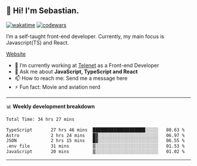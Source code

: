 ## 👋 Hi! I'm Sebastian.

[![wakatime](https://wakatime.com/badge/user/df0036c6-328a-4a39-be9b-e49417ed22a1.svg)](https://wakatime.com/@df0036c6-328a-4a39-be9b-e49417ed22a1)
[![codewars](https://www.codewars.com/users/sebavuye/badges/small)](https://www.codewars.com/users/sebavuye)

I’m a self-taught front-end developer. Currently, my main focus is Javascript(TS) and React.

[Website](https://sebastianvuye.be)

- 🔭 I’m currently working at [Telenet](https://telenet.be/) as a Front-end Developer
- 💬 Ask me about **JavaScript, TypeScript and React**
- 📫 How to reach me: Send me a message here
- ⚡ Fun fact: Movie and aviation nerd

-------

📊 **Weekly development breakdown**

<!--START_SECTION:waka-->

```txt
Total Time: 34 hrs 27 mins

TypeScript       27 hrs 46 mins  ████████████████████░░░░░   80.63 %
Astro            2 hrs 24 mins   █▓░░░░░░░░░░░░░░░░░░░░░░░   06.97 %
JSON             2 hrs 15 mins   █▓░░░░░░░░░░░░░░░░░░░░░░░   06.55 %
.env file        31 mins         ▒░░░░░░░░░░░░░░░░░░░░░░░░   01.53 %
JavaScript       20 mins         ▒░░░░░░░░░░░░░░░░░░░░░░░░   01.02 %
```

<!--END_SECTION:waka-->
-------
